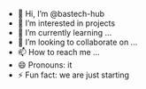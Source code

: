 - 👋 Hi, I’m @bastech-hub
- 👀 I’m interested in projects
- 🌱 I’m currently learning ...
- 💞️ I’m looking to collaborate on ...
- 📫 How to reach me ...
- 😄 Pronouns: it
- ⚡ Fun fact: we are just starting

<!---
bastech-hub/bastech-hub is a ✨ special ✨ repository because its `README.md` (this file) appears on your GitHub profile.
You can click the Preview link to take a look at your changes.
--->
